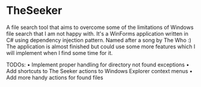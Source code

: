 # TheSeeker
A file search tool that aims to overcome some of the limitations of Windows file search that I am not happy with. It's a WinForms application written in C# using dependency injection pattern. Named after a song by The Who :)
The application is almost finished but could use some more features which I will implement when I find some time for it.

TODOs:
• Implement proper handling for directory not found exceptions
• Add shortcuts to The Seeker actions to Windows Explorer context menus
• Add more handy actions for found files

